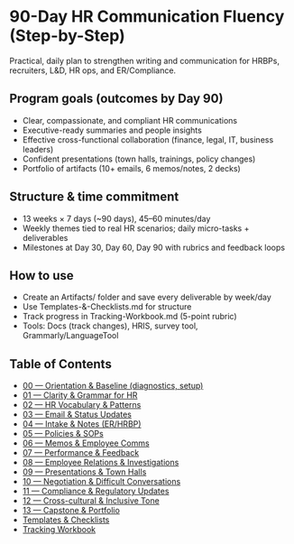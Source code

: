 # 90-Day HR Communication Fluency (Step-by-Step)

Practical, daily plan to strengthen writing and communication for HRBPs, recruiters, L&D, HR ops, and ER/Compliance.

## Program goals (outcomes by Day 90)
- Clear, compassionate, and compliant HR communications
- Executive-ready summaries and people insights
- Effective cross-functional collaboration (finance, legal, IT, business leaders)
- Confident presentations (town halls, trainings, policy changes)
- Portfolio of artifacts (10+ emails, 6 memos/notes, 2 decks)

## Structure & time commitment
- 13 weeks × 7 days (~90 days), 45–60 minutes/day
- Weekly themes tied to real HR scenarios; daily micro-tasks + deliverables
- Milestones at Day 30, Day 60, Day 90 with rubrics and feedback loops

## How to use
- Create an Artifacts/ folder and save every deliverable by week/day
- Use Templates-&-Checklists.md for structure
- Track progress in Tracking-Workbook.md (5-point rubric)
- Tools: Docs (track changes), HRIS, survey tool, Grammarly/LanguageTool

## Table of Contents
- [00 — Orientation & Baseline (diagnostics, setup)](00-Orientation-Assessment.md)
- [01 — Clarity & Grammar for HR](01-Clarity-&-Grammar-for-HR.md)
- [02 — HR Vocabulary & Patterns](02-HR-Vocabulary-&-Patterns.md)
- [03 — Email & Status Updates](03-Email-&-Status-Updates.md)
- [04 — Intake & Notes (ER/HRBP)](04-Intake-&-Notes-(ER-HRBP).md)
- [05 — Policies & SOPs](05-Policies-&-SOPs.md)
- [06 — Memos & Employee Comms](06-Memos-&-Employee-Comms.md)
- [07 — Performance & Feedback](07-Performance-&-Feedback.md)
- [08 — Employee Relations & Investigations](08-Employee-Relations-&-Investigations.md)
- [09 — Presentations & Town Halls](09-Presentations-&-Town-Halls.md)
- [10 — Negotiation & Difficult Conversations](10-Negotiation-&-Difficult-Conversations.md)
- [11 — Compliance & Regulatory Updates](11-Compliance-&-Regulatory-Updates.md)
- [12 — Cross-cultural & Inclusive Tone](12-Cross-cultural-&-Inclusive-Tone.md)
- [13 — Capstone & Portfolio](13-Capstone-&-Portfolio.md)
- [Templates & Checklists](Templates-&-Checklists.md)
- [Tracking Workbook](Tracking-Workbook.md)
